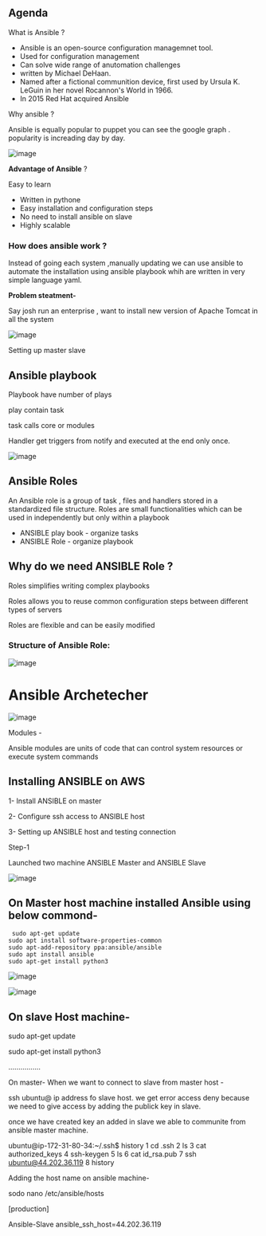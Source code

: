 Agenda
---

What is Ansible ?

* Ansible is an open-source configuration managemnet tool.
* Used for configuration management 
* Can solve wide range of anutomation challenges 
* written by Michael DeHaan.
* Named after a fictional communition device, first used by Ursula K. LeGuin in her novel Rocannon's World in 1966.
* In 2015 Red Hat acquired Ansible

Why ansible ?

Ansible is equally popular to puppet you can see the google graph . popularity is increading day by day.

![image](https://github.com/user-attachments/assets/31af0dfc-1690-42d5-b691-9259d6bbdb68)

**Advantage of Ansible** ?

Easy to learn 
* Written in pythone
* Easy installation and configuration steps
* No need to install ansible on slave
* Highly scalable

### How does ansible work ?

Instead of going each system ,manually updating we can use ansible to automate the installation using ansible playbook whih are written in very simple language yaml.

**Problem steatment-**

Say josh run an enterprise , want to install new version of Apache Tomcat in all the system

![image](https://github.com/user-attachments/assets/b35e33e5-13d1-4f6f-b6fb-b1cdc1a1ebd7)


Setting up master slave

## Ansible playbook

Playbook have number of plays

play contain task

task calls core or modules

Handler get triggers from notify and executed at the end only once.

![image](https://github.com/user-attachments/assets/c7b28b7f-8872-46ae-bf2f-3f6d148484c0)


## Ansible Roles

An Ansible role is a group of task , files and handlers stored in a standardized file structure. Roles are small functionalities which can be used in independently but only within a playbook
* ANSIBLE play book - organize tasks
* ANSIBLE Role - organize playbook

## Why do we need ANSIBLE Role ?

Roles simplifies writing complex playbooks

Roles allows you to reuse common configuration steps between different types of servers

Roles are flexible and can be easily modified

### Structure of Ansible Role:

![image](https://github.com/user-attachments/assets/68993ec5-4797-4f95-80ea-949464a3ff1d)



# Ansible Archetecher


![image](https://github.com/user-attachments/assets/608f9e38-0643-415c-9e89-84276abf067a)


Modules -

Ansible modules are units of code that can control system resources or execute
system commands

## Installing ANSIBLE on AWS

1- Install ANSIBLE on master

2- Configure ssh access to ANSIBLE host

3- Setting up ANSIBLE host and testing connection


Step-1

Launched two machine ANSIBLE Master and ANSIBLE Slave

![image](https://github.com/user-attachments/assets/45144bef-6294-4211-b795-d360c0604068)

## On Master host machine installed Ansible using below commond-

     sudo apt-get update
    sudo apt install software-properties-common
    sudo apt-add-repository ppa:ansible/ansible
    sudo apt install ansible
    sudo apt-get install python3

![image](https://github.com/user-attachments/assets/8fc3d243-8864-4a05-9be1-0e9c73e6b019)

![image](https://github.com/user-attachments/assets/9e6bc8e2-8de7-4021-8400-5b80a6c6cb16)


## On slave Host machine-

sudo apt-get update

sudo apt-get install python3

................


On master- When we want to connect to slave from master host -

ssh ubuntu@ ip address fo slave host.
 we get error access deny because we need to give access by adding the publick key in slave.

once we have created key an added in slave we able to communite from ansible master machine.

ubuntu@ip-172-31-80-34:~/.ssh$ history
    1  cd .ssh
    2  ls
    3  cat authorized_keys
    4  ssh-keygen
    5  ls
    6  cat id_rsa.pub
    7  ssh ubuntu@44.202.36.119
    8  history


Adding the host name on ansible machine-

sodo nano /etc/ansible/hosts

[production]

Ansible-Slave ansible_ssh_host=44.202.36.119
